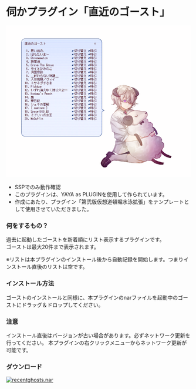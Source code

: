 # 伺かプラグイン「直近のゴースト」

![thumbnail](https://github.com/apxxxxxxe/recentghosts/blob/images/image.png?raw=true)

- SSPでのみ動作確認
- このプラグインは、YAYA as PLUGINを使用して作られています。
- 作成にあたり、プラグイン「第弐版仮想道頓堀水泳拡張」をテンプレートとして使用させていただきました。

### 何をするもの？
過去に起動したゴーストを新着順にリスト表示するプラグインです。  
ゴーストは最大20件まで表示されます。

※リストは本プラグインのインストール後から自動記録を開始します。つまりインストール直後のリストは空です。

### インストール方法
ゴーストのインストールと同様に、本プラグインのnarファイルを起動中のゴーストにドラッグ＆ドロップしてください。

### 注意
インストール直後はバージョンが古い場合があります。必ずネットワーク更新を行ってください。
本プラグインの右クリックメニューからネットワーク更新が可能です。

### ダウンロード
[![recentghosts.nar](https://img.shields.io/github/v/release/apxxxxxxe/recentghosts?color=%23535178&label=recentghosts.nar&logo=github)](https://github.com/apxxxxxxe/recentghosts/releases/latest/download/recentghosts.nar)
